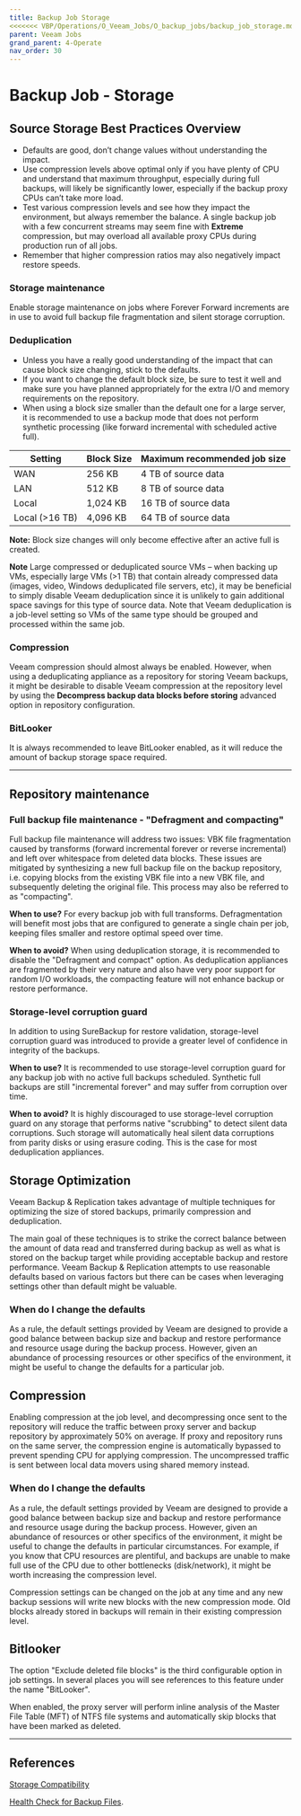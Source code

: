 ```yaml
---
title: Backup Job Storage
<<<<<<< VBP/Operations/O_Veeam_Jobs/O_backup_jobs/backup_job_storage.md
parent: Veeam Jobs
grand_parent: 4-Operate
nav_order: 30
---
```


# Backup Job - Storage

## Source Storage Best Practices Overview

- Defaults are good, don’t change values without understanding the impact.
- Use compression levels above optimal only if you have plenty of CPU and understand that maximum throughput, especially during full backups, will likely be significantly lower, especially if the backup proxy CPUs can’t take more load.
- Test various compression levels and see how they impact the environment, but always remember the balance. A single backup job with a few concurrent streams may seem fine with **Extreme** compression, but may overload all available proxy CPUs during production run of all jobs.
- Remember that higher compression ratios may also negatively impact restore speeds.

### Storage maintenance

Enable storage maintenance on jobs where Forever Forward increments are in use to avoid full backup file fragmentation and silent storage corruption.

### Deduplication

- Unless you have a really good understanding of the impact that can cause block size changing, stick to the defaults.
- If you want to change the default block size, be sure to test it well and make sure you have planned appropriately for the extra I/O and memory requirements on the repository.
- When using a block size smaller than the default one for a large server, it is recommended to use a backup mode that does not perform synthetic processing (like forward incremental with scheduled active full).

| Setting        | Block Size | Maximum recommended job size |
|----------------|------------|------------------------------|
| WAN            | 256 KB     | 4 TB of source data          |
| LAN            | 512 KB     | 8 TB of source data          |
| Local          | 1,024 KB   | 16 TB of source data         |
| Local (>16 TB) | 4,096 KB   | 64 TB of source data         |

**Note:** Block size changes will only become effective after an active full is created.

**Note** Large compressed or deduplicated source VMs – when backing up VMs, especially large VMs (>1 TB) that contain already compressed data (images, video, Windows deduplicated file servers, etc), it may be beneficial to simply disable Veeam deduplication since it is unlikely to gain additional space savings for this type of source data. Note that Veeam deduplication is a job-level setting so VMs of the same type should be grouped and processed within the same job.

### Compression

Veeam compression should almost always be enabled. However, when using a deduplicating appliance as a repository for storing Veeam backups, it might be desirable to disable Veeam compression at the repository level by using the **Decompress backup data blocks before storing** advanced option in repository configuration.

### BitLooker

It is always recommended to leave BitLooker enabled, as it will reduce the amount of backup storage space required.

<hr>

<!-- Second Section -->

## Repository maintenance

### Full backup file maintenance - "Defragment and compacting"

Full backup file maintenance will address two issues: VBK file fragmentation caused by transforms (forward incremental forever or reverse incremental) and left over whitespace from deleted data blocks. These issues are mitigated by synthesizing a new full backup file on the backup repository, i.e. copying blocks from the existing VBK file into a new VBK file, and subsequently deleting the original file. This process may also be referred to as "compacting".

**When to use?** For every backup job with full transforms. Defragmentation will benefit most jobs that are configured to generate a single chain per job, keeping files smaller and restore optimal speed over time.

**When to avoid?** When using deduplication storage, it is recommended to disable the "Defragment and compact" option. As deduplication appliances are fragmented by their very nature and also have very poor support for random I/O workloads, the compacting feature will not enhance backup or restore performance.

### Storage-level corruption guard

In addition to using SureBackup for restore validation, storage-level corruption guard was introduced to provide a greater level of confidence in integrity of the backups.

**When to use?** It is recommended to use storage-level corruption guard for any backup job with no active full backups scheduled. Synthetic full backups are still "incremental forever" and may suffer from corruption over time.

**When to avoid?** It is highly discouraged to use storage-level corruption guard on any storage that performs native "scrubbing" to detect silent data corruptions. Such storage will automatically heal silent data corruptions from parity disks or using erasure coding. This is the case for most deduplication appliances.

## Storage Optimization

Veeam Backup & Replication takes advantage of multiple techniques for optimizing the size of stored backups, primarily compression and deduplication.

The main goal of these techniques is to strike the correct balance between the amount of data read and transferred during backup as well as what is stored on the backup target while providing acceptable backup and restore performance. Veeam Backup & Replication attempts to use reasonable defaults based on various factors but there can be cases when leveraging settings other than default might be valuable.

### When do I change the defaults

As a rule, the default settings provided by Veeam are designed to provide a good balance between backup size and backup and restore performance and resource usage during the backup process. However, given an abundance of processing resources or other specifics of the environment, it might be useful to change the defaults for a particular job.

## Compression

Enabling compression at the job level, and decompressing once sent to the repository will reduce the traffic between proxy server and backup repository by approximately 50% on average. If proxy and repository runs on the same server, the compression engine is automatically bypassed to prevent spending CPU for applying compression. The uncompressed traffic is sent between local data movers using shared memory instead.

### When do I change the defaults

As a rule, the default settings provided by Veeam are designed to provide a good balance between backup size and backup and restore performance and resource
usage during the backup process. However, given an abundance of resources or other specifics of the environment, it might be useful to change the defaults in particular circumstances. For example, if you know that CPU resources are plentiful, and backups are unable to make full use of the CPU due to other bottlenecks (disk/network), it might be worth increasing the compression level.

Compression settings can be changed on the job at any time and any new backup sessions will write new blocks with the new compression mode. Old blocks already stored in backups will remain in their existing compression level.

## Bitlooker

The option "Exclude deleted file blocks" is the third configurable option in job settings. In several places you will see references to this feature under the name "BitLooker".

When enabled, the proxy server will perform inline analysis of the Master File Table (MFT) of NTFS file systems and automatically skip blocks that have been marked as deleted.

<hr>

## References

[Storage Compatibility](https://helpcenter.veeam.com/docs/backup/vsphere/backup_job_advanced_storage_vm.html?ver=100)

[Health Check for Backup Files](https://helpcenter.veeam.com/docs/backup/vsphere/backup_health_check.html?ver=100).
